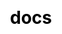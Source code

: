 ---
title: "docs"
css: "scss/docs.scss"


section1:
  title: KubeSphere Documentation
  content: Learn how to build and manage cloud native applications using KubeSphere Container Platform. Get documentation, example code, tutorials, and more.
  image: /images/docs/v3.3/banner.png
---